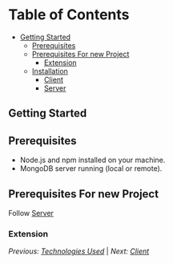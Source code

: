 # Table of Contents

- [Getting Started](#getting-started)
  - [Prerequisites](#prerequisites)
  - [Prerequisites For new Project](prerequisites-for-new-project)
    - [Extension](extenstion)
  - [Installation](./installation.md)
    - [Client](./client.md)
    - [Server](./server.md)

## Getting Started

## Prerequisites

- Node.js and npm installed on your machine.
- MongoDB server running (local or remote).

## Prerequisites For new Project

Follow [Server](./server.md)

### Extension

_Previous: [Technologies Used](./technologiesUsed.md)_ | _Next: [Client](./client.md)_

